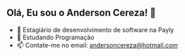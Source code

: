## Olá, Eu sou o Anderson Cereza! 👋


- 🔭 Estagiário de desenvolvimento de software na Payly
- 🌱 Estudando Programação 
- 📫 Contate-me no email: andersoncereza@hotmail.com

##

<div>
  <a href="https://www.linkedin.com/feed/?trk=guest_homepage-basic_nav-header-signin"> <img src="https://img.shields.io/badge/LinkedIn-0077B5?style=for-the-badge&logo=linkedin&logoColor=white" alt="" srcset=""> </a>
</div>
